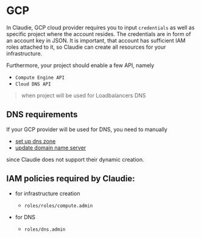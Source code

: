 # GCP

In Claudie, GCP cloud provider requires you to input `credentials` as well as specific project where the account resides. The credentials are in form of an account key in JSON. It is important, that account has sufficient IAM roles attached to it, so Claudie can create all resources for your infrastructure.

Furthermore, your project should enable a few API, namely
- `Compute Engine API`
- `Cloud DNS API` 
> when project will be used for Loadbalancers DNS

## DNS requirements

If your GCP provider will be used for DNS, you need to manually
- [set up dns zone](https://cloud.google.com/dns/docs/zones)
- [update domain name server](https://cloud.google.com/dns/docs/update-name-servers)

since Claudie does not support their dynamic creation. 
## IAM policies required by Claudie:
- for infrastructure creation
  - `roles/roles/compute.admin`
  
- for DNS
  -  `roles/dns.admin`